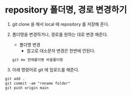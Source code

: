 # repository 폴더명,  경로 변경하기

1. git clone 을 해서 local 에 repository 를 저장해 준다.
2. 폴더명을 변경하거나, 경로를 원하는 대로 변경 해준다.
    - 폴더명 변경
        - 참고로 대소문자 변경은 한번에 안된다.
    
    ```html
    git mv 현재폴더명 바꿀폴더명
    ```
    
3. 아래 명령어로 git 에 업로드를 해준다.

```html
git add .
git commit -am "rename folder"
git push origin main
```